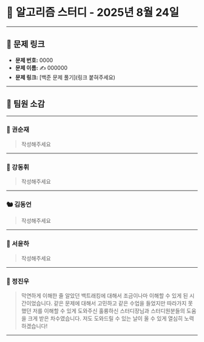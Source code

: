 # 📘 알고리즘 스터디 - 2025년 8월 24일

---

## 🔗 문제 링크

- **문제 번호:** 0000
- **문제 이름:** ✍️ 000000
- **문제 링크:** [백준 문제 풀기](링크 붙혀주세요)

---

## 💬 팀원 소감

---

### 🐥 권순재

> 작성해주세요

---

### 🐰 강동휘

> 작성해주세요

---

### 🐿️ 김동언

> 작성해주세요

---

### 🦊 서윤하

> 작성해주세요

---

### 🐳 정진우

> 막연하게 이해한 줄 알았던 백트래킹에 대해서 조금이나마 이해할 수 있게 된 시간이었습니다. 같은 문제에 대해서 고민하고 같은 수업을 들었지만 따라가지 못했던 저를 이해할 수 있게 도와주신 훌륭하신 스터디장님과 스터디원분들의 도움을 크게 받은 차수였습니다. 저도 도와드릴 수 있는 날이 올 수 있게 열심히 노력하겠습니다!

---
